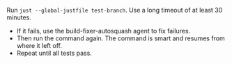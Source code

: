 Run `just --global-justfile test-branch`. Use a long timeout of at least 30 minutes.
  - If it fails, use the build-fixer-autosquash agent to fix failures.
  - Then run the command again. The command is smart and resumes from where it left off.
  - Repeat until all tests pass.
